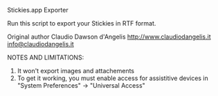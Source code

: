 Stickies.app Exporter

Run this script to export your Stickies in RTF format.

Original author Claudio Dawson d'Angelis
http://www.claudiodangelis.it
info@claudiodangelis.it

NOTES AND LIMITATIONS:
1) It won't export images and attachements
2) To get it working, you must enable access for assistitive devices in
"System Preferences" -> "Universal Access"